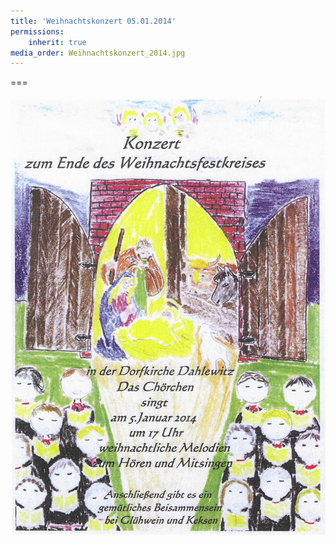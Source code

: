 ```yaml
---
title: 'Weihnachtskonzert 05.01.2014'
permissions:
    inherit: true
media_order: Weihnachtskonzert_2014.jpg
---
```


===

![Weihnachtskonzert_2014](Weihnachtskonzert_2014.jpg "Weihnachtskonzert_2014")